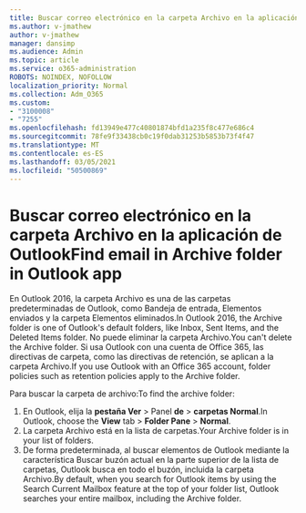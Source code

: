 ```yaml
---
title: Buscar correo electrónico en la carpeta Archivo en la aplicación de Outlook
ms.author: v-jmathew
author: v-jmathew
manager: dansimp
ms.audience: Admin
ms.topic: article
ms.service: o365-administration
ROBOTS: NOINDEX, NOFOLLOW
localization_priority: Normal
ms.collection: Adm_O365
ms.custom:
- "3100008"
- "7255"
ms.openlocfilehash: fd13949e477c40801874bfd1a235f8c477e686c4
ms.sourcegitcommit: 78fe9f33438cb0c19f0dab31253b5853b73f4f47
ms.translationtype: MT
ms.contentlocale: es-ES
ms.lasthandoff: 03/05/2021
ms.locfileid: "50500869"
---
```

# <a name="find-email-in-archive-folder-in-outlook-app"></a><span data-ttu-id="5bdb4-102">Buscar correo electrónico en la carpeta Archivo en la aplicación de Outlook</span><span class="sxs-lookup"><span data-stu-id="5bdb4-102">Find email in Archive folder in Outlook app</span></span>

<span data-ttu-id="5bdb4-103">En Outlook 2016, la carpeta Archivo es una de las carpetas predeterminadas de Outlook, como Bandeja de entrada, Elementos enviados y la carpeta Elementos eliminados.</span><span class="sxs-lookup"><span data-stu-id="5bdb4-103">In Outlook 2016, the Archive folder is one of Outlook's default folders, like Inbox, Sent Items, and the Deleted Items folder.</span></span> <span data-ttu-id="5bdb4-104">No puede eliminar la carpeta Archivo.</span><span class="sxs-lookup"><span data-stu-id="5bdb4-104">You can't delete the Archive folder.</span></span> <span data-ttu-id="5bdb4-105">Si usa Outlook con una cuenta de Office 365, las directivas de carpeta, como las directivas de retención, se aplican a la carpeta Archivo.</span><span class="sxs-lookup"><span data-stu-id="5bdb4-105">If you use Outlook with an Office 365 account, folder policies such as retention policies apply to the Archive folder.</span></span>

<span data-ttu-id="5bdb4-106">Para buscar la carpeta de archivo:</span><span class="sxs-lookup"><span data-stu-id="5bdb4-106">To find the archive folder:</span></span>

1. <span data-ttu-id="5bdb4-107">En Outlook, elija la **pestaña Ver** > Panel **de**  >  **carpetas Normal**.</span><span class="sxs-lookup"><span data-stu-id="5bdb4-107">In Outlook, choose the **View** tab > **Folder Pane** > **Normal**.</span></span>
2. <span data-ttu-id="5bdb4-108">La carpeta Archivo está en la lista de carpetas.</span><span class="sxs-lookup"><span data-stu-id="5bdb4-108">Your Archive folder is in your list of folders.</span></span>
3. <span data-ttu-id="5bdb4-109">De forma predeterminada, al buscar elementos de Outlook mediante la característica Buscar buzón actual en la parte superior de la lista de carpetas, Outlook busca en todo el buzón, incluida la carpeta Archivo.</span><span class="sxs-lookup"><span data-stu-id="5bdb4-109">By default, when you search for Outlook items by using the Search Current Mailbox feature at the top of your folder list, Outlook searches your entire mailbox, including the Archive folder.</span></span>
